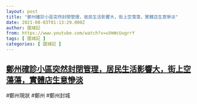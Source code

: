 ```yaml
---
layout: post
title: "鄭州確診小區突然封閉管理，居民生活影響大，街上空蕩蕩，實體店生意慘淡"
date: 2021-08-03T01:13:29.000Z
author: 圍城記
from: https://www.youtube.com/watch?v=uVmWcUugrrY
tags: [ 圍城記 ]
categories: [ 圍城記 ]
---
```

<!--1627953209000-->
[鄭州確診小區突然封閉管理，居民生活影響大，街上空蕩蕩，實體店生意慘淡](https://www.youtube.com/watch?v=uVmWcUugrrY)
------

<div>
#鄭州現狀 #鄭州 #鄭州封城
</div>
